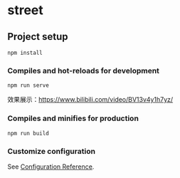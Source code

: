 # street

## Project setup
```
npm install
```

### Compiles and hot-reloads for development
```
npm run serve
```
效果展示：https://www.bilibili.com/video/BV13v4y1h7yz/
### Compiles and minifies for production
```
npm run build
```

### Customize configuration
See [Configuration Reference](https://cli.vuejs.org/config/).

